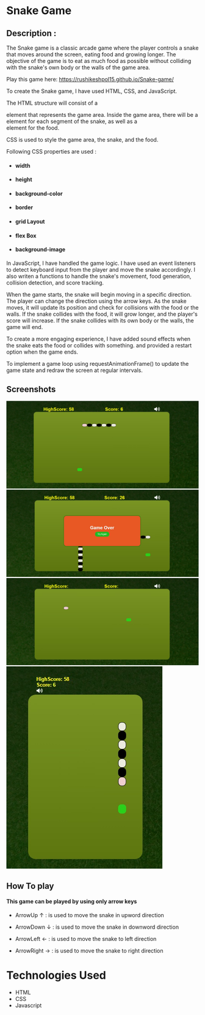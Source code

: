 # Snake Game

## Description :
The Snake game is a classic arcade game where the player controls a snake that moves around the screen, eating food and growing longer. The objective of the game is to eat as much food as possible without colliding with the snake's own body or the walls of the game area.

Play this game here:  https://rushikeshpol15.github.io/Snake-game/

To create the Snake game, I have used HTML, CSS, and JavaScript.

The HTML structure will consist of a <div> element that represents the game area. Inside the game area, there will be a <div> element for each segment of the snake, as well as a <div> element for the food.

CSS is used to style the game area, the snake, and the food. 

Following CSS properties are used :
 -   ####   width
 -   ####  height
 -   ####  background-color
 -   ####  border
 -   ####  grid Layout 
 -   ####  flex Box
 -   ####  background-image


In JavaScript, I have handled the game logic. I have used an event listeners to detect keyboard input from the player and move the snake accordingly. I  also writen a  functions to handle the snake's movement, food generation, collision detection, and score tracking.

When the game starts, the snake will begin moving in a specific direction. The player can change the direction using the arrow keys. As the snake moves, it will update its position and check for collisions with the food or the walls. If the snake collides with the food, it will grow longer, and the player's score will increase. If the snake collides with its own body or the walls, the game will end.

To create a more engaging experience, I have  added sound effects when the snake eats the food or collides with something. and provided a restart option when the game ends.

To implement a game loop using requestAnimationFrame() to update the game state and redraw the screen at regular intervals.


## Screenshots

![App Screenshot](screenshots/screenshot1.jpg)
![App Screenshot](screenshots/screenshot2.jpg)
![App Screenshot](screenshots/screenshot3.jpg)
![App Screenshot](screenshots/screenshot4.jpg)


## How To play

#### This game can be played by using only arrow keys

- ArrowUp   ↑ :  is used to move the snake in upword direction

- ArrowDown   ↓ :  is used to move the snake in downword direction

- ArrowLeft   ← :  is used to move the snake to left direction

- ArrowRight   → :  is used to move the snake to right direction



# Technologies Used

- HTML
- CSS
- Javascript
